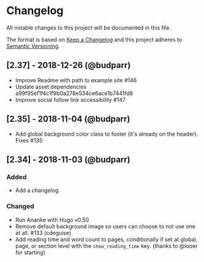 # Changelog

All notable changes to this project will be documented in this file.

The format is based on [Keep a Changelog](https://keepachangelog.com/en/1.0.0/) and this project adheres to [Semantic Versioning](https://semver.org/spec/v2.0.0.html).

## [2.37] - 2018-12-26 (@budparr)

- Improve Readme with path to example site #146
- Update asset dependencies a99f95ef1f4c1f9b0a278e534ce6ace1b7441fd8
- Improve social follow link accessibility #147

## [2.35] - 2018-11-04 (@budparr)

- Add global background color class to footer (it's already on the header). Fixes #135

## [2.34] - 2018-11-03 (@budparr)

### Added

- Add a changelog.

### Changed

- Run Ananke with Hugo v0.50
- Remove default background image so users can choose to not use one at all. #133 (cdeguise)
- Add reading time and word count to pages, conditionally if set at global, page, or section level with the `show_reading_time` key. (thanks to @looer for starting)
